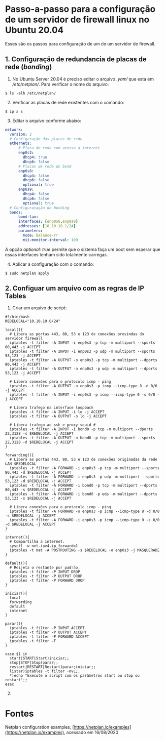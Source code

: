# Passo-a-passo para a configuração de um servidor de firewall linux no Ubuntu 20.04

Esses são os passos para configuração de um de um servidor de firewall.

## 1. Configuração de redundancia de placas de rede  (_bonding_)

1. No Ubuntu Server 20.04 é preciso editar o arquivo _.yaml_ que esta em  _/etc/netplan/_. Para verificar o nome do arquivo:
  ~~~ terminal
  $ ls -alh /etc/netplan/
  ~~~

2. Verificar as placas de rede existentes com o comando:
  ~~~ terminal
  $ ip a s
  ~~~

3. Editar o arquivo conforme abaixo:
  ~~~ yaml
  network:
    version: 2
    # Configuração das placas de rede
    ethernets:
        # Placa de rede com acesso à internet
        enp0s3:
          dhcp4: true
          dhcp6: false
        # Placas de rede do bond
        enp0s8:
          dhcp4: false
          dhcp6: false
          optional: true
        enp0s9:
          dhcp4: false
          dhcp6: false
          optional: true
    # Configuracação do bonding
    bonds:
        bond-lan:
        interfaces: [enp0s8,enp0s9]
        addresses: [10.10.10.1/24]
        parameters:
          mode: balance-rr
          mii-monitor-interval: 100
  ~~~
  
  A opção _optional: true_ permite que o sistema faça um boot sem esperar que essas interfaces tenham sido totalmente carregas.

4. Aplicar a configuração com o comando:
  ~~~ terminal
  $ sudo netplan apply
  ~~~

## 2. Configuar um arquivo com as regras de IP Tables

1. Criar um arquivo de script:
  ~~~ shell
  #!/bin/bash
  REDELOCAL="10.10.10.0/24"

  local(){
    # Libera as portas 443, 80, 53 e 123 de conexões provindas do servidor firewall
    iptables -t filter -A INPUT -i enp0s3 -p tcp -m multiport --sports 80,443 -j ACCEPT
    iptables -t filter -A INPUT -i enp0s3 -p udp -m multiport --sports 53,123 -j ACCEPT
    iptables -t filter -A OUTPUT -o enp0s3 -p tcp -m multiport --dports 80,443 -j ACCEPT
    iptables -t filter -A OUTPUT -o enp0s3 -p udp -m multiport --dports 53,123 -j ACCEPT

    # Libera conexões para o protocolo icmp - ping
    iptables -t filter -A OUTPUT -o enp0s3 -p icmp --icmp-type 8 -d 0/0 -j ACCEPT
    iptables -t filter -A INPUT -i enp0s3 -p icmp --icmp-type 0 -s 0/0 -j ACCEPT

    # Libera trafego na interface loopback
    iptables -t filter -A INPUT -i lo -j ACCEPT
    iptables -t filter -A OUTPUT -o lo -j ACCEPT

    # Libera trafego ao ssh e proxy squid #
    iptables -t filter -A INPUT -i bond0 -p tcp -m multiport --dports 22,3128 -s $REDELOCAL -j ACCEPT
    iptables -t filter -A OUTPUT -o bond0 -p tcp -m multiport --sports 22,3128 -d $REDELOCAL -j ACCEPT
  }

  forwarding(){
    # Libera as portas 443, 80, 53 e 123 de conexões originadas da rede LAN $REDELOCAL 
    iptables -t filter -A FORWARD -i enp0s3 -p tcp -m multiport --sports 80,443 -d $REDELOCAL -j ACCEPT
    iptables -t filter -A FORWARD -i enp0s3 -p udp -m multiport --sports 53,123 -d $REDELOCAL -j ACCEPT
    iptables -t filter -A FORWARD -i bond0 -p tcp -m multiport --dports 80,443 -s $REDELOCAL -j ACCEPT
    iptables -t filter -A FORWARD -i bond0 -p udp -m multiport --dports 53,123 -s $REDELOCAL -j ACCEPT

    # Libera conexões para o protocolo icmp - ping
    iptables -t filter -A FORWARD -o enp0s3 -p icmp --icmp-type 8 -d 0/0 -s $REDELOCAL -j ACCEPT
    iptables -t filter -A FORWARD -i enp0s3 -p icmp --icmp-type 0 -s 0/0 -d $REDELOCAL -j ACCEPT
  }

  internet(){
    # Compartilha a internet.
    sysctl -w net.ipv4.ip_forward=1
    iptables -t nat -A POSTROUTING -s $REDELOCAL -o enp0s3 -j MASQUERADE
  }

  default(){
    # Reijeta o restante por padrão.
    iptables -t filter -P INPUT DROP
    iptables -t filter -P OUTPUT DROP
    iptables -t filter -P FORWARD DROP
  }

  iniciar(){
    local
    forwarding
    default
    internet
  }

  parar(){
    iptables -t filter -P INPUT ACCEPT
    iptables -t filter -P OUTPUT ACCEPT
    iptables -t filter -P FORWARD ACCEPT
    iptables -t filter -F
  }

  case $1 in
    start|START|Start)iniciar;;
    stop|STOP|Stop)parar;;
    restart|RESTART|Restart)parar;iniciar;;
    listar)iptables -t filter -nvL;;
    *)echo "Execute o script com os parâmetros start ou stop ou restart";;
  esac
  ~~~

2. 

# Fontes

Netplan configuration examples, [https://netplan.io/examples](https://netplan.io/examples), acessado em 16/08/2020
